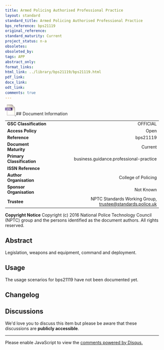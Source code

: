 ```yaml
---
title: Armed Policing Authorised Professional Practice
layout: standard
standard_title: Armed Policing Authorised Professional Practice
bps_reference: bps21119
original_reference: 
standard_maturity: Current
project_status: n-a
obsoletes: 
obsoleted_by: 
tags: APP
abstract_only:
format_links:
html_link: ../library/bps21119/bps21119.html
pdf_link: 
docx_link: 
odt_link: 
comments: true
---
```



<a target="_blank" href="../library/bps21119/bps21119.html">
    <img src="../images/html@0.5x.png" alt="html link" title="html link" style="max-height:35px;">
</a>
## Document Information

|||
| :------- | ------: |
| **GSC Classification**     | OFFICIAL |
| **Access Policy**          | Open |
| **Reference**              | bps21119  |
| **Document Maturity**      | Current |
| **Primary Classification** | business.guidance.professional-practice |
| **ISSN Reference**         |  |
| **Author Organisation**    |College of Policing|
| **Sponsor Organisation**   |Not Known|
| **Trustee**                | NPTC Standards Working Group, <a href="mailto:trustee@standards.police.uk?subject=bps21119 Armed Policing Authorised Professional Practice">trustee@standards.police.uk |

**Copyright Notice**
Copyright (c) 2016 National Police Technology Council (NPTC) group and the persons identified as the document authors. All rights reserved.

## Abstract
Legislation, weapons and equipment, command and deployment.
        
## Usage
The usage scenarios for bps21119 have not been documented yet.

## Changelog


## Discussions
We'd love you to discuss this item but please be aware that these discussions are **publicly accessible**.
<hr>
<div id="disqus_thread"></div>

<script>

/**
*  RECOMMENDED CONFIGURATION VARIABLES: EDIT AND UNCOMMENT THE SECTION BELOW TO INSERT DYNAMIC VALUES FROM YOUR PLATFORM OR CMS.
*  LEARN WHY DEFINING THESE VARIABLES IS IMPORTANT: https://disqus.com/admin/universalcode/#configuration-variables*/
/*
var disqus_config = function () {
this.page.url = PAGE_URL;  // Replace PAGE_URL with your page's canonical URL variable
this.page.identifier = PAGE_IDENTIFIER; // Replace PAGE_IDENTIFIER with your page's unique identifier variable
};
*/
(function() { // DON'T EDIT BELOW THIS LINE
var d = document, s = d.createElement('script');
s.src = 'https://nptcstandards.disqus.com/embed.js';
s.setAttribute('data-timestamp', +new Date());
(d.head || d.body).appendChild(s);
})();
</script>
<noscript>Please enable JavaScript to view the <a href="https://disqus.com/?ref_noscript">comments powered by Disqus.</a></noscript>


